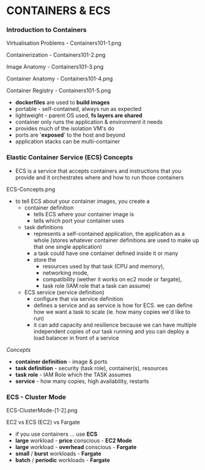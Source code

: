 # CONTAINERS & ECS

### Introduction to Containers

Virtualisation Problems - Containers101-1.png

Containerization - Containers101-2.png

Image Anatomy - Containers101-3.png

Container Anatomy - Containers101-4.png

Container Registry - Containers101-5.png

- **dockerfiles** are used to **build images**
- portable - self-contained, always run as expected
- lightweight - parent OS used, **fs layers are shared**
- container only runs the application & environment it needs
- provides much of the isolation VM's do
- ports are '**exposed**' to the host and beyond
- application stacks can be multi-container

### Elastic Container Service (ECS) Concepts

- ECS is a service that accepts containers and instructions that you provide and it orchestrates where and how to run those containers

ECS-Concepts.png

- to tell ECS about your container images, you create a
  - container definition
    - tells ECS where your container image is
    - tells which port your container uses
  - task definitions
    - represents a self-contained application, the application as a whole (stores whatever container definitions are used to make up that one single application)
    - a task could have one container defined inside it or many
    - store the
      - resources used by that task (CPU and memory),
      - networking mode,
      - compatibility (wether it works on ec2 mode or fargate),
      - task role (IAM role that a task can assume)
  - ECS service (service definition)
    - configure that via service definition
    - defines a service and as service is how for ECS. we can define how we want a task to scale (ie. how many copies we'd like to run)
    - it can add capacity and resilience because we can have multiple independent copies of our task running and you can deploy a load balancer in front of a service

_Concepts_

- **container definition** - image & ports
- **task definition** - security (task role), container(s), resources
- **task role** - IAM Role which the TASK assumes
- **service** - how many copies, high availability, restarts

### ECS - Cluster Mode

ECS-ClusterMode-[1-2].png

EC2 vs ECS (EC2) vs Fargate

- if you use containers ... use **ECS**
- **large** workload - **price** conscious - **EC2 Mode**
- **large** workload - **overhead** conscious - **Fargate**
- **small** / **burst** workloads - **Fargate**
- **batch** / **periodic** workloads - **Fargate**
